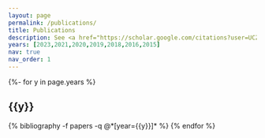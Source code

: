 ```yaml
---
layout: page
permalink: /publications/
title: Publications
description: See <a href="https://scholar.google.com/citations?user=UCZC5w8AAAAJ">Google Scholar</a>. ^ denotes corresponding authors. ‡ denotes equal contribution.
years: [2023,2021,2020,2019,2018,2016,2015]
nav: true
nav_order: 1
---
```

<!-- _pages/publications.md -->
<div class="publications">

{%- for y in page.years %}
  <h2 class="year">{{y}}</h2>
  {% bibliography -f papers -q @*[year={{y}}]* %}
{% endfor %}

</div>
